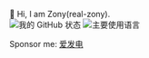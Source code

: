 🌱  Hi, I am Zony(real-zony).  
![我的 GitHub 状态](https://github-readme-stats.vercel.app/api?username=real-zony)
![主要使用语言](https://github-readme-stats.vercel.app/api/top-langs/?username=real-zony)  

Sponsor me: [爱发电](https://afdian.net/a/zony-lrc-tools)
